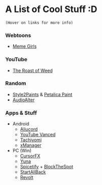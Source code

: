 # A List of Cool Stuff :D
`(Hover on links for more info)`
### Webtoons
- [Meme Girls](https://webtoons.com/en/challenge/meme-girls/list?title_no=304446 "A funny/cute webtoon about memes, current events, etc.")

### YouTube
- [The Roast of Weed](https://youtu.be/HP_aGGgR4Vs "A funny cartoon skit about drugs")

### Random
- [Style2Paints](https://github.com/lllyasviel/style2paints "AI driven line art colorization tool") & [Petalica Paint](https://petalica-paint.pixiv.dev/index_en.html "Like S2P but a website")
- [AudioAlter](https://audioalter.com "Edit audio in many different ways")

### Apps & Stuff
- Android
	- [Aliucord](https://github.com/Aliucord/Aliucord/releases "The best Discord mod for mobile")
	- [YouTube Vanced](https://vancedapp.com "YouTube mod with everything")
	- [Tachiyomi](https://tachiyomi.org "The best Manga reader app")
	- [xManager](https://github.com/xManager-v2/xManager-Spotify/releases "Spotify mod (like YT Vanced)")
- PC (Win)
	- [CursorFX](https://download.cnet.com/CursorFX/3000-2317_4-10070056.html "A free trial of a paid app to change your cursor")
	- [Yuna](https://github.com/BeeeQueue/yuna/releases "An app to stream anime and update your anime list automatically")
	- [Spicetify](https://github.com/khanhas/spicetify-cli "Theme your Spotify") + [BlockTheSpot](https://github.com/mrpond/BlockTheSpot "Remove ads from Spotify without editing the hosts file")
	- [StartAllBack](https://startallback.com "Customize the windows Start Menu, Taskbar, and File Explorer")
	- [Revolt](https://github.com/revoltchat "Well.. Discord but not. Has it's pros and cons and is FOSS")

